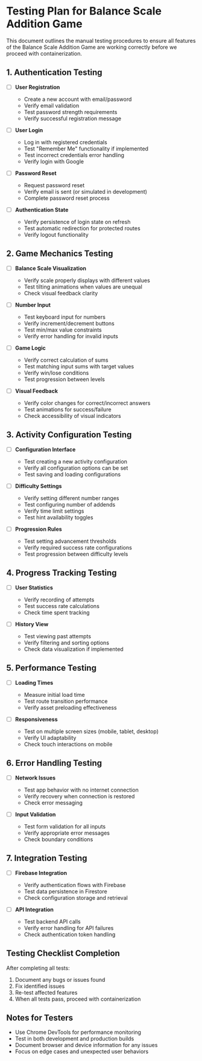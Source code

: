 # Testing Plan for Balance Scale Addition Game

This document outlines the manual testing procedures to ensure all features of the Balance Scale Addition Game are working correctly before we proceed with containerization.

## 1. Authentication Testing

- [ ] **User Registration**
  - Create a new account with email/password
  - Verify email validation
  - Test password strength requirements
  - Verify successful registration message

- [ ] **User Login**
  - Log in with registered credentials
  - Test "Remember Me" functionality if implemented
  - Test incorrect credentials error handling
  - Verify login with Google

- [ ] **Password Reset**
  - Request password reset
  - Verify email is sent (or simulated in development)
  - Complete password reset process

- [ ] **Authentication State**
  - Verify persistence of login state on refresh
  - Test automatic redirection for protected routes
  - Verify logout functionality

## 2. Game Mechanics Testing

- [ ] **Balance Scale Visualization**
  - Verify scale properly displays with different values
  - Test tilting animations when values are unequal
  - Check visual feedback clarity

- [ ] **Number Input**
  - Test keyboard input for numbers
  - Verify increment/decrement buttons
  - Test min/max value constraints
  - Verify error handling for invalid inputs

- [ ] **Game Logic**
  - Verify correct calculation of sums
  - Test matching input sums with target values
  - Verify win/lose conditions
  - Test progression between levels

- [ ] **Visual Feedback**
  - Verify color changes for correct/incorrect answers
  - Test animations for success/failure
  - Check accessibility of visual indicators

## 3. Activity Configuration Testing

- [ ] **Configuration Interface**
  - Test creating a new activity configuration
  - Verify all configuration options can be set
  - Test saving and loading configurations

- [ ] **Difficulty Settings**
  - Verify setting different number ranges
  - Test configuring number of addends
  - Verify time limit settings
  - Test hint availability toggles

- [ ] **Progression Rules**
  - Test setting advancement thresholds
  - Verify required success rate configurations
  - Test progression between difficulty levels

## 4. Progress Tracking Testing

- [ ] **User Statistics**
  - Verify recording of attempts
  - Test success rate calculations
  - Check time spent tracking

- [ ] **History View**
  - Test viewing past attempts
  - Verify filtering and sorting options
  - Check data visualization if implemented

## 5. Performance Testing

- [ ] **Loading Times**
  - Measure initial load time
  - Test route transition performance
  - Verify asset preloading effectiveness

- [ ] **Responsiveness**
  - Test on multiple screen sizes (mobile, tablet, desktop)
  - Verify UI adaptability
  - Check touch interactions on mobile

## 6. Error Handling Testing

- [ ] **Network Issues**
  - Test app behavior with no internet connection
  - Verify recovery when connection is restored
  - Check error messaging

- [ ] **Input Validation**
  - Test form validation for all inputs
  - Verify appropriate error messages
  - Check boundary conditions

## 7. Integration Testing

- [ ] **Firebase Integration**
  - Verify authentication flows with Firebase
  - Test data persistence in Firestore
  - Check configuration storage and retrieval

- [ ] **API Integration**
  - Test backend API calls
  - Verify error handling for API failures
  - Check authentication token handling

## Testing Checklist Completion

After completing all tests:

1. Document any bugs or issues found
2. Fix identified issues
3. Re-test affected features
4. When all tests pass, proceed with containerization

## Notes for Testers

- Use Chrome DevTools for performance monitoring
- Test in both development and production builds
- Document browser and device information for any issues
- Focus on edge cases and unexpected user behaviors 
